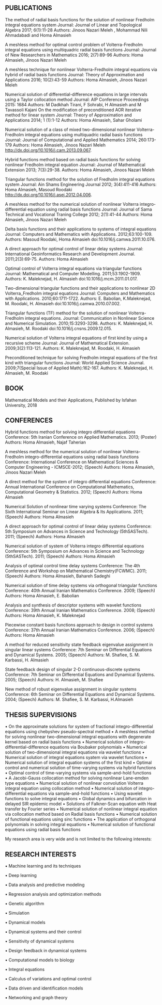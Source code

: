 ## PUBLICATIONS

The method of radial basis functions for the solution of nonlinear Fredholm integral equations system
Journal: Journal of Linear and Topological Algebra 2017; 6(1):11-28
Authors: Jinoos Nazari Meleh , Mohammad Nili Ahmadabadi and Homa Almasieh

A meshless method for optimal control problem of Volterra-Fredholm integral equations using multiquadric radial basis functions
Journal: Journal of New Researchers in Mathematics 2016; 2(7):89-96
Authors: Homa Almasieh, Jinoos Nazari Meleh

A meshless technique for nonlinear Volterra-Fredholm integral equations via hybrid of radial basis functions
Journal: Theory of Approximation and Applications 2016; 10(2):43-59
Authors: Homa Almasieh, Jinoos Nazari Meleh

Numerical solution of differential-difference equations in large intervals using a Taylor collocation method
Journal: AIP Conference Proceedings 2015: 1684
Authors: M Dadkhah Tirani, F Sohrabi, H Almasieh and M Tavassoli Kajani
On the modification of preconditioned AOR iterative method for linear system
Journal: Theory of Approximation and Applications 2014; 1 (1):1-12
Authors: Homa Almasieh, Sahar Gholami

Numerical solution of a class of mixed two-dimensional nonlinear Volterra-Fredholm integral equations using multiquadric radial basis functions
Journal: Journal of Computational and Applied Mathematics 2014; 260:173-179
Authors: Homa Almasieh, Jinoos Nazari Meleh
http://dx.doi.org/10.1016/j.cam.2013.09.067.

Hybrid functions method based on radial basis functions for solving nonlinear Fredholm integral equation
Journal: Journal of Mathematical Extension 2013; 7(3):29-38.
Authors: Homa Almasieh, Jinoos Nazari Meleh

Triangular functions method for the solution of Fredholm integral equations system
Journal: Ain Shams Engineering Journal 2012; 3(4):411-416
Authors: Homa Almasieh, Masoud Roodaki
http://dx.doi.org/10.1016/j.asej.2012.04.006.

A meshless method for the numerical solution of nonlinear Volterra integro-differential equation using radial basis functions
Journal: Journal of Sama Technical and Vocational Traning College 2012; 2(1):41-44
Authors: Homa Almasieh, Jinoos Nazari Meleh

Delta basis functions and their applications to systems of integral equations
Journal: Computers and Mathematics with Applications. 2012;63:100-109.
Authors: Masoud Roodaki, Homa Almasieh
doi:10.1016/j.camwa.2011.10.076.

A direct approach for optimal control of linear delay systems
Journal: International Geoinformatics Research and Development Journal. 2011;2(3):69-75.
Authors: Homa Almasieh

Optimal control of Volterra integral equations via triangular functions    Journal: Mathematical and Computer Modelling. 2011;53:1902-1909.
Authors: K. Maleknejad, H. Almasieh
doi:10.1016/j.mcm.2011.01.017.

Two-dimensional triangular functions and their applications to nonlinear 2D Volterra_Fredholm integral equations
 Journal: Computers and Mathematics with Applications. 2010;60:1711-1722.
Authors: E. Babolian, K.Maleknejad, M. Roodaki, H. Almasieh
doi:10.1016/j.camwa.2010.07.002.

Triangular functions (TF) method for the solution of nonlinear Volterra-Fredholm integral equations.
Journal: Communication in Nonlinear Science and Numerical Simulation. 2010;15:3293-3298.
Authors: K. Maleknejad, H. Almasieh, M. Roodaki
doi:10.1016/j.cnsns.2009.12.015.

Numerical solution of Volterra integral equations of first kind by using a recursive scheme
Journal: Journal of Mathematical Extension. 2009;3(2):113-121.
Authors: K. Maleknejad, M. Roodaki, H. Almasieh

Preconditioned technique for solving Fredholm integral equations of the first kind with triangular functions
Journal: World Applied Science Journal. 2009;7(Special Issue of Applied Math):162-167.
Authors: K. Maleknejad, H. Almasieh, M. Roodaki


## BOOK

Mathematical  Models and their Applications, Published by Isfahan University, 2018


## CONFERENCES

Hybrid functions method for solving integro differential equations
Conference: 5th Iranian Conference on Applied Mathematics. 2013; (Poster)
Authors: Homa Almasieh, Najaf Taherian

A meshless method for the numerical solution of nonlinear Volterra-Fredholm integro-differential equations using radial basis functions
Conference: International Conference on Mathematical Sciences & Computer Engineering - ICMSCE-2012; (Speech)
Authors: Homa Almasieh, Jinoos Nazari Meleh

A direct method for the system of integro differential equations 
Conference: Annual International Conference on Computational Mathematics, Computational Geometry & Statistics. 2012; (Speech)
Authors: Homa Almasieh

Numerical Solution of nonlinear time varying systems
Conference: The Sixth International Seminar on Linear Algebra & Its Applications. 2011; (Speech)
Authors: Homa Almasieh

A direct approach for optimal control of linear delay systems
 Conference: 5th Symposium on Advances in Science and Technology (5thSASTech). 2011; (Speech)
Authors: Homa Almasieh

Numerical solution of system of Volterra integro differential equations 
Conference: 5th Symposium on Advances in Science and Technology (5thSASTech). 2011; (Speech)
Authors: Homa Almasieh

Analysis of optimal control time delay systems
Conference: The  4th Conference and Workshop on Mathematical Chemistry(FCWMC). 2011; (Speech)
Authors: Homa Almasieh, Bahareh Sadeghi

Numerical solution of time delay systems via orthogonal triangular functions Conference: 40th Annual Iranian Mathematics Conference. 2009; (Speech)
Authors: Homa Almasieh, E. Babolian

Analysis and synthesis of descriptor systems with wavelet functions 
Conference: 39th Annual Iranian Mathematics Conference. 2008; (Speech)
Authors: Homa Almasieh, K. Maleknejad

Piecewise constant basis functions approach to design in control systems
Conference: 37th Annual Iranian Mathematics Conference. 2006; (Speech)
Authors: Homa Almasieh

A method for reduced sensitivity state feedback eigenvalue assignment in singular linear systems
Conference: 7th Seminar on Differential Equations and Dynamical Systems. 2005; (Speech)
Authors: M. Shafiee, S. M. Karbassi, H. Almasieh

State feedback design of singular 2-D continuous-discrete systems
Conference: 7th Seminar on Differential Equations and Dynamical Systems. 2005; (Speech)
Authors: H. Almasieh, M. Shafiee

New method of robust eigenvalue assignment in singular systems
Conference: 6th Seminar on Differential Equations and Dynamical Systems. 2004; (Speech)
Authors: M. Shafiee, S. M. Karbassi, H.Almasieh

## THESIS SUPERVISIONS

•	On the approximate solutions for system of fractional integro-differential equations using chebyshev pseudo-spectral method
•	A meshless method for solving nonlinear two-dimensional integral equations with degenerate kernel based on radial basis functions
•	Numerical solution of integro-differential-difference equations via Boubaker polynomials
•	Numerical solution of two-dimensional integral equations via wavelet functions
•	Numerical solution of integral equations syatem via wavelet functions
•	Numerical solution of integral equation systems of the first kind
•	Optimal control and numerical solution of time-varying systems via hybrid functions                         
•	Optimal control of time-varying systems via sample-and-hold functions  
•	A Jacobi-Gauss collocation method for solving nonlinear Lane-emden type equations 
•	Numerical solution of nonlinear convolution Volterra integral equation using collocation method
•	Numerical solution of integro-differential equations via sample-and-hold functions
•	Using wavelet functions to solve integral equations
•	Global dynamics and bifurcation in delayed SIR epidemic model
•	Solutions of Falkner-Scan equation with Heat transfer by Fourier series
•	Numerical solution of nonlinear integral equation via collocation method based on Radial basis functions
•	Numerical solution of functional equations using sinc functions
•	The application of orthogonal polynomials in solving integral equations
•	Numerical solution of functional equations using radial basis functions

My research area is very wide and is not limited to the following interests:   


## RESEARCH INTERESTS

•	Machine learning and its techniques

•	Deep learning

•	Data analysis and predictive modeling 

•	Regression analysis and optimization methods

•	Genetic algorithm

•	Simulation

•	Dynamical models

•	Dynamical systems and their control

•	Sensitivity of dynamical systems

•	Design feedback in dynamical systems

•	Computational models to biology

•	Integral equations 

•	Calculus of variations and optimal control

•	Data driven and identification models

•	Networking and graph theory 







